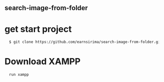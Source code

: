 ## search-image-from-folder

# get start project
```sh
  $ git clone https://github.com/earnsirima/search-image-from-folder.git
```

# Download XAMPP
```sh
  run xampp
```
